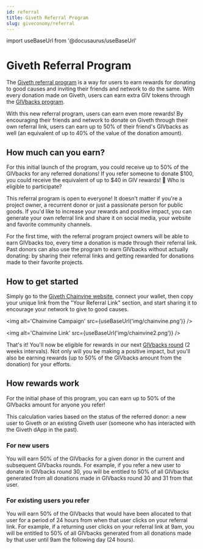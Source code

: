 ```yaml
---
id: referral
title: Giveth Referral Program
slug: giveconomy/referral
---
```

import useBaseUrl from '@docusaurus/useBaseUrl'



# Giveth Referral Program


The [Giveth referral program](https://giveth.io/referral) is a way for users to earn rewards for donating to good causes and inviting their friends and network to do the same. With every donation made on Giveth, users can earn extra GIV tokens through the [GIVbacks program](https://docs.giveth.io/giveconomy/givbacks).

With this new referral program, users can earn even more rewards! By encouraging their friends and network to donate on Giveth through their own referral link, users can earn up to 50% of their friend's GIVbacks as well (an equivalent of up to 40% of the value of the donation amount).

## How much can you earn?


For this initial launch of the program, you could receive up to 50% of the GIVbacks for any referred donations! If you refer someone to donate $100, you could receive the equivalent of up to $40 in GIV rewards! 🤯
Who is eligible to participate?


This referral program is open to everyone! It doesn't matter if you're a project owner, a recurrent donor or just a passionate person for public goods. If you'd like to increase your rewards and positive impact, you can generate your own referral link and share it on social media, your website and favorite community channels.

For the first time, with the referral program project owners will be able to earn GIVbacks too, every time a donation is made through their referral link.
Past donors can also use the program to earn GIVbacks without actually donating: by sharing their referral links and getting rewarded for donations made to their favorite projects.

## How to get started


Simply go to the [Giveth Chainvine website](https://app.chainvine.xyz/giveth), connect your wallet, then copy your unique link from the "Your Referral Link" section, and start sharing it to encourage your network to give to good causes.

<img alt='Chainvine Campaign' src={useBaseUrl('img/chainvine.png')} />

<img alt='Chainvine Link' src={useBaseUrl('img/chainvine2.png')} />


That's it! You'll now be eligible for rewards in our next [GIVbacks round](https://docs.giveth.io/giveconomy/givbacks) (2 weeks intervals). Not only will you be making a positive impact, but you'll also be earning rewards (up to 50% of the GIVbacks amount from the donation) for your efforts.

## How rewards work


For the initial phase of this program, you can earn up to 50% of the GIVbacks amount for anyone you refer!

This calculation varies based on the status of the referred donor: a new user to Giveth or an existing Giveth user (someone who has interacted with the Giveth dApp in the past).

### For new users

You will earn 50% of the GIVbacks for a given donor in the current and subsequent GIVbacks rounds. For example, if you refer a new user to donate in GIVbacks round 30, you will be entitled to 50% of all GIVbacks generated from all donations made in GIVbacks round 30 and 31 from that user.

### For existing users you refer

You will earn 50% of the GIVbacks that would have been allocated to that user for a period of 24 hours from when that user clicks on your referral link. For example, if a returning user clicks on your referral link at 9am, you will be entitled to 50% of all GIVbacks generated from all donations made by that user until 9am the following day (24 hours).
